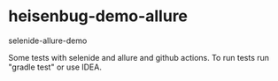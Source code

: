 # heisenbug-demo-allure
selenide-allure-demo

Some tests with selenide and allure and github actions. To run tests run "gradle test" or use IDEA. 
